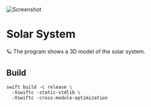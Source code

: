 ![Screenshot](https://user-images.githubusercontent.com/72662383/206909335-e474c99d-f29e-4f6b-93a0-8735dd0f33b4.png)

# Solar System

🪐 The program shows a 3D model of the solar system.

## Build

```
swift build -c release \
  -Xswiftc -static-stdlib \
  -Xswiftc -cross-module-optimization
```
